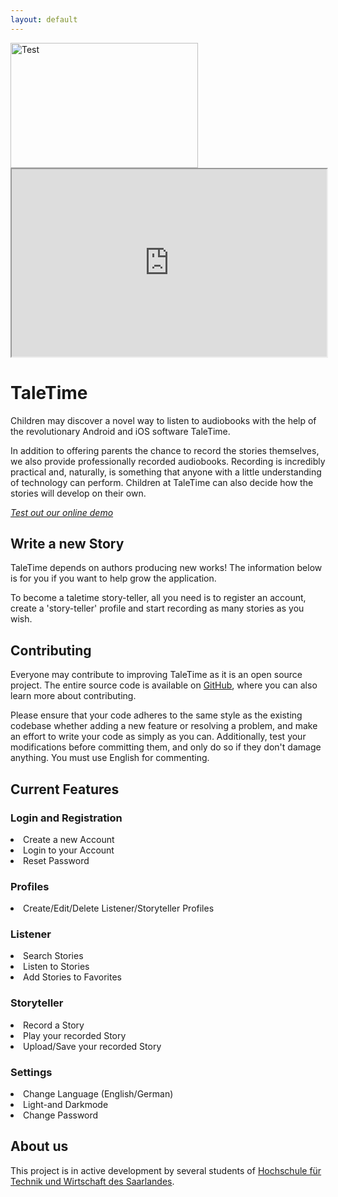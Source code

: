 ```yaml
---
layout: default
---
```


<div id="app" class="d-none d-md-block">
    <img title="Test"
            width="300"
            height="200"
            src="https://taletime-2022.web.app/#/">
    </img>
</div>

<iframe
  src="https://codepen.io/team/codepen/embed/preview/PNaGbb"
  style="width:100%; height:300px;"
></iframe>

# TaleTime

Children may discover a novel way to listen to audiobooks with the help of the revolutionary Android and iOS software TaleTime.

In addition to offering parents the chance to record the stories themselves, we also provide professionally recorded audiobooks. Recording is incredibly practical and, naturally, is something that anyone with a little understanding of technology can perform. Children at TaleTime can also decide how the stories will develop on their own.

<!-- <div class="d-lg-none">
    <p class="lead">
        <a href="app">Test out our online demo!</a>
    </p>
</div> -->
*[Test out our online demo](https://taletime-2022.web.app/#/)*

## Write a new Story

TaleTime depends on authors producing new works! The information below is for you if you want to help grow the application.

To become a taletime story-teller, all you need is to register an account, create a 'story-teller' profile and start recording as many stories as you wish. 


## Contributing

Everyone may contribute to improving TaleTime as it is an open source project. The entire source code is available on [GitHub](https://github.com/TaleTime/TaleTime_2/tree/main/taletime),  where you can also learn more about contributing.

Please ensure that your code adheres to the same style as the existing codebase whether adding a new feature or resolving a problem, and make an effort to write your code as simply as you can. Additionally, test your modifications before committing them, and only do so if they don't damage anything. You must use English for commenting.

## Current Features

### Login and Registration

<li>Create a new Account</li>
<li>Login to your Account</li>
<li>Reset Password</li>

### Profiles

<li>Create/Edit/Delete Listener/Storyteller Profiles</li>

### Listener

<li>Search Stories</li>
<li>Listen to Stories</li>
<li>Add Stories to Favorites</li>

### Storyteller

<li>Record a Story</li>
<li>Play your recorded Story</li>
<li>Upload/Save your recorded Story</li>

### Settings

<li>Change Language (English/German)</li>
<li>Light-and Darkmode</li>
<li>Change Password</li>


## About us

This project is in active development by several students of [Hochschule für Technik und Wirtschaft des Saarlandes](http://www.htwsaar.de).

